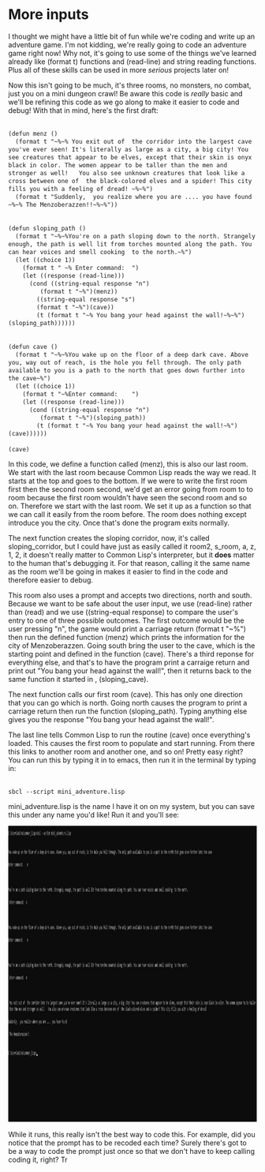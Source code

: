 
# More inputs

I thought we might have a little bit of fun while we're coding and write up an adventure game. I'm not kidding, we're really going to code an adventure game right now!
Why not, it's going to use some of the things we've learned already like (format t) functions and (read-line) and string reading functions. Plus all of these skills can
be used in more *serious* projects later on!

Now this isn't going to be much, it's three rooms, no monsters, no combat, just you on a mini dungeon crawl! Be aware this code is *really* basic and we'll be refining
this code as we go along to make it easier to code and debug!   With that in mind, here's the first draft:

```

(defun menz ()
  (format t "~%~% You exit out of  the corridor into the largest cave you've ever seen! It's literally as large as a city, a big city! You see creatures that appear to be elves, except that their skin is onyx black in color. The women appear to be taller than the men and stronger as well!   You also see unknown creatures that look like a cross between one of  the black-colored elves and a spider! This city fills you with a feeling of dread! ~%~%")
  (format t "Suddenly,  you realize where you are .... you have found ~%~% The Menzoberazzen!!~%~%"))


(defun sloping_path ()
  (format t "~%~%You're on a path sloping down to the north. Strangely enough, the path is well lit from torches mounted along the path. You can hear voices and smell cooking  to the north.~%")
  (let ((choice 1))
    (format t " ~% Enter command:  ")
    (let ((response (read-line)))
      (cond ((string-equal response "n")
	     (format t "~%")(menz))
	    ((string-equal response "s")
	    (format t "~%")(cave))
	    (t (format t "~% You bang your head against the wall!~%~%")(sloping_path))))))
	     

(defun cave ()
  (format t "~%~%You wake up on the floor of a deep dark cave. Above you, way out of reach, is the hole you fell through. The only path available to you is a path to the north that goes down further into the cave~%")
  (let ((choice 1))
    (format t "~%Enter command:    ")
    (let ((response (read-line)))
      (cond ((string-equal response "n")
	     (format t "~%")(sloping_path))
	    (t (format t "~% You bang your head against the wall!~%")(cave))))))

(cave)

```

In this code, we define a function called (menz), this is also our last room.  We start with the last room because Common Lisp reads the way we read. It starts at the top and
goes to the bottom. If we were to write the first room first then  the second room second, we'd get an error going from room to to room because the first room wouldn't have
seen the second room and so on. Therefore we start with the last room. We set it up as a function so that we can call it easily from the room before.  The room does nothing
except introduce you the city. Once that's done the program exits normally.

The next function creates the sloping corridor, now, it's called sloping_corridor, but I could have just as easily called it room2, s_room, a, z, 1, 2, it doesn't really
matter to  Common Lisp's interpreter, but it **does** matter  to the human that's debugging it. For that reason, calling it the same name as the room we'll be going in 
makes it easier to find in the code and therefore easier to debug.

This room also uses a prompt and accepts two directions, north and south. Because we want to be safe about the user input, we use (read-line) rather than (read) and 
we use ((string-equal response) to compare the user's entry to one of three possible outcomes. The first outcome would be the user pressing "n", the game would
print a carriage return (format t "~%") then run the defined function (menz) which prints the information for the city of Menzoberazzen. Going south bring the user to the
cave, which is the starting point and defined in the function (cave).  There's a third reponse for everything else, and that's to have the program print a carraige return
and print out "You bang your head against the wall!", then it returns back to the same function it started in , (sloping_cave).

The next function calls our first room (cave). This has only one direction that you can go which is north.  Going north causes the program to print a carriage return then run 
the function (sloping_path). Typing anything else gives you the response "You bang your head against the wall!". 

The last line tells Common Lisp to run the routine (cave) once everything's loaded. This causes the first room to populate and start running. From there this links to another 
room and another one, and so on!  Pretty easy right? You can run this by typing it in to emacs, then run it in the terminal by typing in:

```

sbcl --script mini_adventure.lisp

```

mini_adventure.lisp is the name I have it on on my system, but you can save this under any name you'd like! Run it and you'll see:


<a href="rel"><img src="https://github.com/Vorlonhomeworld/BBCL/blob/main/images/mini_adventure.jpg" height="600" width="1200"></a>

While it runs, this really isn't the best way to code this. For example, did you notice that the prompt has to be recoded each time? Surely there's got to be a way to 
code the prompt just once so that we don't have to keep calling coding it, right?  Tr
